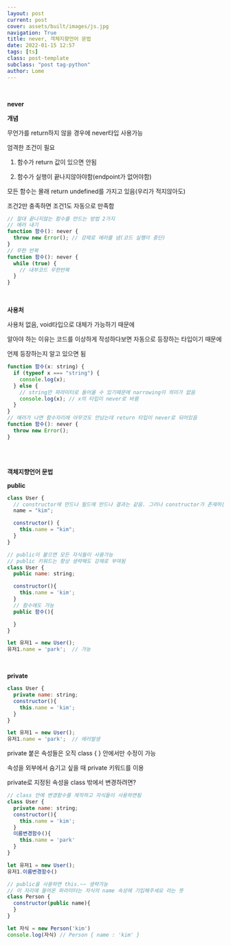 ```yaml
---
layout: post
current: post
cover: assets/built/images/js.jpg
navigation: True
title: never, 객체지향언어 문법
date: 2022-01-15 12:57
tags: [ts]
class: post-template
subclass: "post tag-python"
author: Lome
---
```


<br>

<strong class="subtitle_fontAwesome">never</strong>

<strong class="subtitle2_fontAwesome">개념</strong>

무언가를 return하지 않을 경우에 never타입 사용가능

엄격한 조건이 필요

1. 함수가 return 값이 있으면 안됨

2. 함수가 실행이 끝나지않아야함(endpoint가 없어야함)

모든 함수는 몰래 return undefined를 가지고 있음(우리가 적지않아도)

조건2만 충족하면 조건1도 자동으로 만족함

```javascript
// 절대 끝나지않는 함수를 만드는 방법 2가지
// 에러 내기
function 함수(): never {
  throw new Error(); // 강제로 에러를 냄(코드 실행이 중단)
}
// 무한 반복
function 함수(): never {
  while (true) {
    // 내부코드 무한반복
  }
}
```

<br>

<strong class="subtitle2_fontAwesome">사용처</strong>

사용처 없음, void타입으로 대체가 가능하기 때문에

알아야 하는 이유는 코드를 이상하게 작성하다보면 자동으로 등장하는 타입이기 때문에

언제 등장하는지 알고 있으면 됨

```javascript
function 함수(x: string) {
  if (typeof x === "string") {
    console.log(x);
  } else {
    // string만 파라미터로 들어올 수 있기때문에 narrowing이 의미가 없음
    console.log(x); // x의 타입이 never로 바뀜
  }
}
// 에러가 나면 함수자리에 아무것도 안남는데 return 타입이 never로 되어있음
function 함수(): never {
  throw new Error();
}
```

<br>
<br>

<strong class="subtitle_fontAwesome">객체지향언어 문법</strong>

<strong class="subtitle2_fontAwesome">public</strong>

```javascript
class User {
  // constructor에 만드나 필드에 만드나 결과는 같음. 그러나 constructor가 존재하는 이유는 파라미터를 지정할 수 있기 때문에
  name = "kim";

  constructor() {
    this.name = "kim";
  }
}
```

```javascript
// public이 붙으면 모든 자식들이 사용가능
// public 키워드는 항상 생략해도 강제로 부여됨
class User {
  public name: string;

  constructor(){
    this.name = 'kim';
  }
  // 함수에도 가능
  public 함수(){

  }
}

let 유저1 = new User();
유저1.name = 'park';  // 가능
```

<br>

<strong class="subtitle2_fontAwesome">private</strong>

```javascript
class User {
  private name: string;
  constructor(){
    this.name = 'kim';
  }
}

let 유저1 = new User();
유저1.name = 'park';  // 에러발생
```

private 붙은 속성들은 오직 class { } 안에서만 수정이 가능

속성을 외부에서 숨기고 싶을 때 private 키워드를 이용

private로 지정된 속성을 class 밖에서 변경하려면?

```javascript
// class 안에 변경함수를 제작하고 자식들이 사용하면됨
class User {
  private name: string;
  constructor(){
    this.name = 'kim';
  }
  이름변경함수(){
    this.name = 'park'
  }
}

let 유저1 = new User();
유저1.이름변경함수()
```

```javascript
// public을 사용하면 this.~~ 생략가능
// 이 자리에 들어온 파라미터는 자식의 name 속성에 기입해주세요 라는 뜻
class Person {
  constructor(public name){
  }
}

let 자식 = new Person('kim')
console.log(자식) // Person { name : 'kim' }
```
